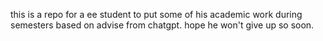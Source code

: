 this is a repo for a ee student to put some of his academic work during semesters based on advise from chatgpt.
hope he won't give up so soon.
